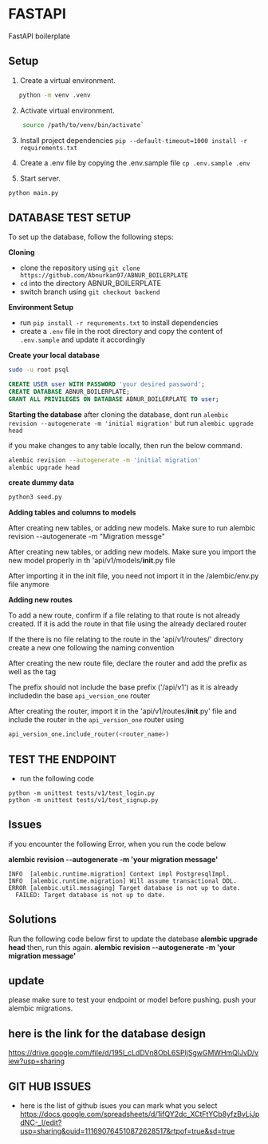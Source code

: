 # FASTAPI
FastAPI boilerplate

## Setup

1. Create a virtual environment.
 ```sh
    python -m venv .venv
 ```
2. Activate virtual environment.
```sh
    source /path/to/venv/bin/activate`
```
3. Install project dependencies `pip --default-timeout=1000 install -r requirements.txt`
4. Create a .env file by copying the .env.sample file
`cp .env.sample .env`

5. Start server.
 ```sh
 python main.py
```

## **DATABASE TEST SETUP**

To set up the database, follow the following steps:

**Cloning**
- clone the repository using `git clone https://github.com/Abnurkan97/ABNUR_BOILERPLATE`
- `cd` into the directory ABNUR_BOILERPLATE
- switch branch using `git checkout backend`

**Environment Setup**
- run `pip install -r requrements.txt` to install dependencies
- create a `.env` file in the root directory and copy the content of `.env.sample` and update it accordingly

**Create your local database**
```bash
sudo -u root psql
```
```sql
CREATE USER user WITH PASSWORD 'your desired password'; 
CREATE DATABASE ABNUR_BOILERPLATE;
GRANT ALL PRIVILEGES ON DATABASE ABNUR_BOILERPLATE TO user;
```

**Starting the database**
after cloning the database, dont run 
`alembic revision --autogenerate -m 'initial migration'`
but run
`alembic upgrade head`

if you make changes to any table locally, then run the below command.
```bash
alembic revision --autogenerate -m 'initial migration'
alembic upgrade head
```

**create dummy data**
```bash
python3 seed.py
```


**Adding tables and columns to models**

After creating new tables, or adding new models. Make sure to run alembic revision --autogenerate -m "Migration messge"

After creating new tables, or adding new models. Make sure you import the new model properly in th 'api/v1/models/__init__.py file

After importing it in the init file, you need not import it in the /alembic/env.py file anymore


**Adding new routes**

To add a new route, confirm if a file relating to that route is not already created. If it is add the route in that file using the already declared router

If the there is no file relating to the route in the 'api/v1/routes/' directory create a new one following the naming convention

After creating the new route file, declare the router and add the prefix as well as the tag

The prefix should not include the base prefix ('/api/v1') as it is already includedin the base `api_version_one` router

After creating the router, import it in the 'api/v1/routes/__init__.py' file and include the router in the `api_version_one` router using
```python
api_version_one.include_router(<router_name>)
```

## TEST THE ENDPOINT
- run the following code
```
python -m unittest tests/v1/test_login.py
python -m unittest tests/v1/test_signup.py
```

## Issues
if you encounter the following Error, when you run the code below

**alembic revision --autogenerate -m 'your migration message'**

```
INFO  [alembic.runtime.migration] Context impl PostgresqlImpl.
INFO  [alembic.runtime.migration] Will assume transactional DDL.
ERROR [alembic.util.messaging] Target database is not up to date.
  FAILED: Target database is not up to date.
```

## Solutions
Run the following code below first to update the datebase
**alembic upgrade head**
then, run this again.
**alembic revision --autogenerate -m 'your migration message'**

## update 
please make sure to test your endpoint or model before pushing.
push your alembic migrations.

## here is the link for the database  design
 https://drive.google.com/file/d/195l_cLdDVn8ObL6SPljSgwGMWHmQlJvD/view?usp=sharing

 ## GIT HUB ISSUES 
 - here is the list of github isues you can mark what you select
 https://docs.google.com/spreadsheets/d/1ifQY2dc_XCtFtYCb8yfzBvLjJpdNC-_l/edit?usp=sharing&ouid=111690764510872628517&rtpof=true&sd=true